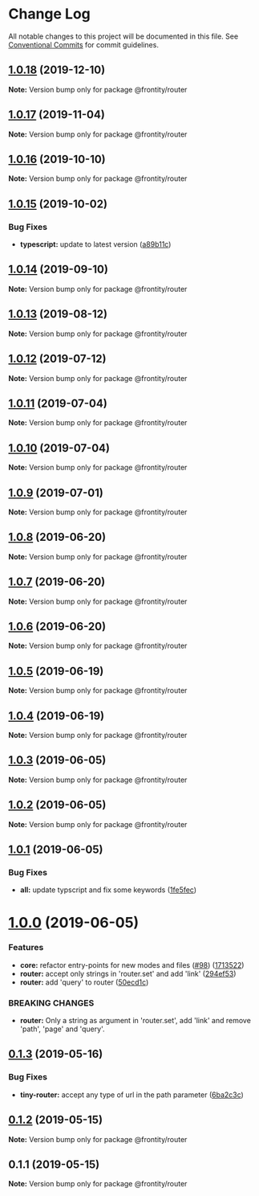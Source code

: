 # Change Log

All notable changes to this project will be documented in this file.
See [Conventional Commits](https://conventionalcommits.org) for commit guidelines.

## [1.0.18](https://github.com/frontity/frontity/compare/@frontity/router@1.0.17...@frontity/router@1.0.18) (2019-12-10)

**Note:** Version bump only for package @frontity/router





## [1.0.17](https://github.com/frontity/frontity/compare/@frontity/router@1.0.16...@frontity/router@1.0.17) (2019-11-04)

**Note:** Version bump only for package @frontity/router





## [1.0.16](https://github.com/frontity/frontity/compare/@frontity/router@1.0.15...@frontity/router@1.0.16) (2019-10-10)

**Note:** Version bump only for package @frontity/router





## [1.0.15](https://github.com/frontity/frontity/compare/@frontity/router@1.0.14...@frontity/router@1.0.15) (2019-10-02)


### Bug Fixes

* **typescript:** update to latest version ([a89b11c](https://github.com/frontity/frontity/commit/a89b11c))





## [1.0.14](https://github.com/frontity/frontity/compare/@frontity/router@1.0.13...@frontity/router@1.0.14) (2019-09-10)

**Note:** Version bump only for package @frontity/router





## [1.0.13](https://github.com/frontity/frontity/compare/@frontity/router@1.0.12...@frontity/router@1.0.13) (2019-08-12)

**Note:** Version bump only for package @frontity/router





## [1.0.12](https://github.com/frontity/frontity/compare/@frontity/router@1.0.11...@frontity/router@1.0.12) (2019-07-12)

**Note:** Version bump only for package @frontity/router





## [1.0.11](https://github.com/frontity/frontity/compare/@frontity/router@1.0.10...@frontity/router@1.0.11) (2019-07-04)

**Note:** Version bump only for package @frontity/router





## [1.0.10](https://github.com/frontity/frontity/compare/@frontity/router@1.0.9...@frontity/router@1.0.10) (2019-07-04)

**Note:** Version bump only for package @frontity/router





## [1.0.9](https://github.com/frontity/frontity/compare/@frontity/router@1.0.8...@frontity/router@1.0.9) (2019-07-01)

**Note:** Version bump only for package @frontity/router





## [1.0.8](https://github.com/frontity/frontity/compare/@frontity/router@1.0.7...@frontity/router@1.0.8) (2019-06-20)

**Note:** Version bump only for package @frontity/router





## [1.0.7](https://github.com/frontity/frontity/compare/@frontity/router@1.0.6...@frontity/router@1.0.7) (2019-06-20)

**Note:** Version bump only for package @frontity/router





## [1.0.6](https://github.com/frontity/frontity/compare/@frontity/router@1.0.5...@frontity/router@1.0.6) (2019-06-20)

**Note:** Version bump only for package @frontity/router





## [1.0.5](https://github.com/frontity/frontity/compare/@frontity/router@1.0.4...@frontity/router@1.0.5) (2019-06-19)

**Note:** Version bump only for package @frontity/router





## [1.0.4](https://github.com/frontity/frontity/compare/@frontity/router@1.0.3...@frontity/router@1.0.4) (2019-06-19)

**Note:** Version bump only for package @frontity/router





## [1.0.3](https://github.com/frontity/frontity/compare/@frontity/router@1.0.2...@frontity/router@1.0.3) (2019-06-05)

**Note:** Version bump only for package @frontity/router





## [1.0.2](https://github.com/frontity/frontity/compare/@frontity/router@1.0.1...@frontity/router@1.0.2) (2019-06-05)

**Note:** Version bump only for package @frontity/router





## [1.0.1](https://github.com/frontity/frontity/compare/@frontity/router@1.0.0...@frontity/router@1.0.1) (2019-06-05)


### Bug Fixes

* **all:** update typscript and fix some keywords ([1fe5fec](https://github.com/frontity/frontity/commit/1fe5fec))





# [1.0.0](https://github.com/frontity/frontity/compare/@frontity/router@0.1.3...@frontity/router@1.0.0) (2019-06-05)


### Features

* **core:** refactor entry-points for new modes and files ([#98](https://github.com/frontity/frontity/issues/98)) ([1713522](https://github.com/frontity/frontity/commit/1713522))
* **router:** accept only strings in 'router.set' and add 'link' ([294ef53](https://github.com/frontity/frontity/commit/294ef53))
* **router:** add 'query' to router ([50ecd1c](https://github.com/frontity/frontity/commit/50ecd1c))


### BREAKING CHANGES

* **router:** Only a string as argument in 'router.set', add 'link' and remove 'path', 'page' and 'query'.





## [0.1.3](https://github.com/frontity/frontity/compare/@frontity/router@0.1.2...@frontity/router@0.1.3) (2019-05-16)


### Bug Fixes

* **tiny-router:** accept any type of url in the path parameter ([6ba2c3c](https://github.com/frontity/frontity/commit/6ba2c3c))





## [0.1.2](https://github.com/frontity/frontity/compare/@frontity/router@0.1.1...@frontity/router@0.1.2) (2019-05-15)

**Note:** Version bump only for package @frontity/router





## 0.1.1 (2019-05-15)

**Note:** Version bump only for package @frontity/router
